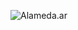 ![Alameda.ar](https://alameda.ar/uploads/media/cache/squared_thumbnail_large/image_entrada/oye-el-ruido-00-2021-tapa-6111383eca5a5.jpeg)
